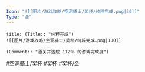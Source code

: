 ```yaml
---
Icon: "![[图片/游戏攻略/空洞骑士/奖杯/纯粹完成.png|30]]"
Type: "金"
---
```

```ad-common-gold-trophy
title: (Title:: "纯粹完成")
![[图片/游戏攻略/空洞骑士/奖杯/纯粹完成.png|100]]

(Comment:: "通关并达成 112％ 的游戏完成度")
```

#空洞骑士/奖杯 #奖杯 #奖杯/金
